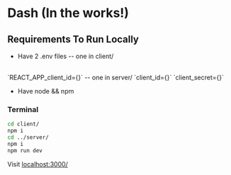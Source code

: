 # Dash (In the works!)

## Requirements To Run Locally

- Have 2 .env files
-- one in client/
<br />
`REACT_APP_client_id={}`
-- one in server/
`client_id={}`
`client_secret={}`
<br />

- Have node && npm

### Terminal

```bash
cd client/
npm i
cd ../server/
npm i
npm run dev
```

Visit [localhost:3000/](https://localhost:3000/)

